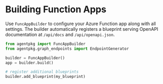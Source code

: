 # Building Function Apps

Use `FuncAppBuilder` to configure your Azure Function app along with all settings.
The builder automatically registers a blueprint serving OpenAPI documentation at
`/api/docs` and `/api/openapi.json`.

```python
from agentpkg import FuncAppBuilder
from agentpkg.graph_endpoints import EndpointGenerator

builder = FuncAppBuilder()
app = builder.build()

# register additional blueprints
builder.add_blueprint(my_blueprint)
```
